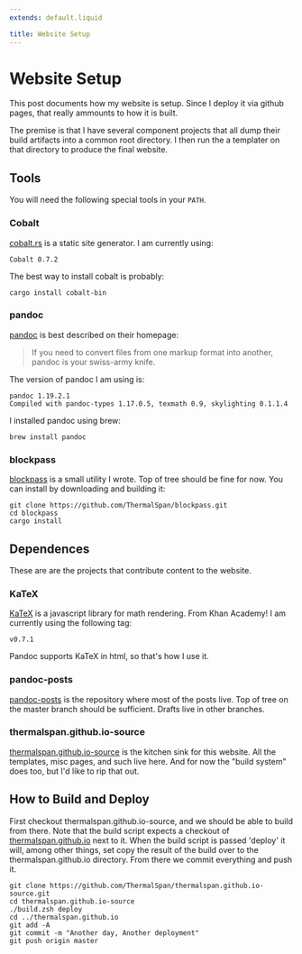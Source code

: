 ```yaml
---
extends: default.liquid

title: Website Setup
---
```


# Website Setup
This post documents how my website is setup. Since I deploy it via github pages, that really ammounts to how it is built.

The premise is that I have several component projects that all dump their build artifacts into a common root directory. I then run the a templater on that directory to produce the final website.

## Tools
You will need the following special tools in your `PATH`.

### Cobalt
[cobalt.rs](https://github.com/cobalt-org/cobalt.rs) is a static site generator. I am currently using:

    Cobalt 0.7.2

The best way to install cobalt is probably:

    cargo install cobalt-bin

### pandoc
[pandoc](https://pandoc.org) is best described on their homepage:

> If you need to convert files from one markup format into another, pandoc is your swiss-army knife.

The version of pandoc I am using is:

    pandoc 1.19.2.1
    Compiled with pandoc-types 1.17.0.5, texmath 0.9, skylighting 0.1.1.4

I installed pandoc using brew:

    brew install pandoc

### blockpass
[blockpass](https://github.com/ThermalSpan/blockpass) is a small utility I wrote. Top of tree should be fine for now. You can install by downloading and building it:

    git clone https://github.com/ThermalSpan/blockpass.git
    cd blockpass
    cargo install

## Dependences

These are are the projects that contribute content to the website.

### KaTeX
[KaTeX](https://github.com/Khan/KaTeX) is a javascript library for math rendering. From Khan Academy! I am currently using the following tag:

    v0.7.1

Pandoc supports KaTeX in html, so that's how I use it.

### pandoc-posts
[pandoc-posts](https://github.com/ThermalSpan/pandoc-posts) is the repository where most of the posts live. Top of tree on the master branch should be sufficient. Drafts live in other branches.

### thermalspan.github.io-source
[thermalspan.github.io-source](https://github.com/ThermalSpan/thermalspan.github.io-source) is the kitchen sink for this website. All the templates, misc pages, and such live here. And for now the "build system" does too, but I'd like to rip that out.

## How to Build and Deploy

First checkout thermalspan.github.io-source, and we should be able to build from there. Note that the build script expects a checkout of [thermalspan.github.io](https://github.com/ThermalSpan/thermalspan.github.io) next to it. When the build script is passed 'deploy' it will, among other things, set copy the result of the build over to the thermalspan.github.io directory. From there we commit everything and push it.

    git clone https://github.com/ThermalSpan/thermalspan.github.io-source.git
    cd thermalspan.github.io-source
    ./build.zsh deploy
    cd ../thermalspan.github.io
    git add -A
    git commit -m "Another day, Another deployment"
    git push origin master




